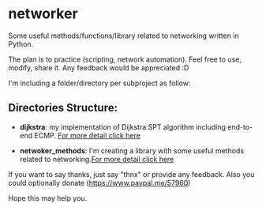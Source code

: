 # networker
Some useful methods/functions/library related to networking written in Python.

The plan is to practice (scripting, network automation).
Feel free to use, modify, share it. Any feedback would be appreciated :D

I'm including a folder/directory per subproject as follow:

## Directories Structure:
+ **dijkstra**: my implementation of Dijkstra SPT algorithm including end-to-end ECMP. [For more detail click here](https://github.com/ccie57960/networker/blob/master/dijkstra/README.md)

+ **netwoker_methods**: I'm creating a library with some useful methods related to networking.[For more detail click here](https://github.com/ccie57960/networker/blob/master/networker_methods/README.md)


If you want to say thanks, just say "thnx" or provide any feedback. Also you could optionally donate (https://www.paypal.me/57960)

Hope this may help you.
